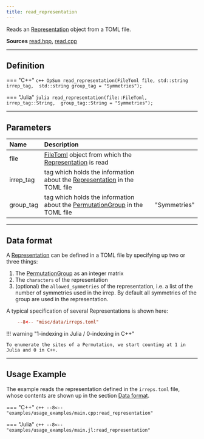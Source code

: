 ```yaml
---
title: read_representation
---
```


Reads an [Representation](../symmetries/representation.md) object from a TOML file.

**Sources** [read.hpp](https://github.com/awietek/xdiag/blob/main/xdiag/io/read.hpp), [read.cpp](https://github.com/awietek/xdiag/blob/main/xdiag/io/read.cpp)

---

## Definition

=== "C++"
	```c++
	OpSum read_representation(FileToml file, std::string irrep_tag, 
	                          std::string group_tag = "Symmetries");
	```
	
=== "Julia"
	```julia
	read_representation(file::FileToml, irrep_tag::String, 
	                    group_tag::String = "Symmetries");
	```

---

## Parameters

| Name      | Description                                                                                                       |              |
|:----------|:------------------------------------------------------------------------------------------------------------------|--------------|
| file      | [FileToml](file_toml.md) object from which the [Representation](../symmetries/representation.md) is read          |              |
| irrep_tag | tag which holds the information about the [Representation](../symmetries/representation.md) in the TOML file      |              |
| group_tag | tag which holds the information about the [PermutationGroup](../symmetries/permutation_group.md) in the TOML file | "Symmetries" |

---

## Data format

A  [Representation](../symmetries/representation.md) can be defined in a TOML file by specifying up two or three things:

1. The [PermutationGroup](../symmetries/permutation_group.md) as an integer matrix
2. The `characters` of the representation 
3. (optional) the `allowed_symmetries` of the representation, i.e. a list of the number of symmetries used in the irrep. By default all symmetries of the group are used in the representation.

A typical specification of several Representations is shown here:

```toml
	--8<-- "misc/data/irreps.toml"
```

!!! warning "1-indexing in Julia / 0-indexing in C++"

	To enumerate the sites of a Permutation, we start counting at 1 in Julia and 0 in C++.
	

---

## Usage Example

The example reads the representation defined in the `irreps.toml` file, whose contents are shown up in the section [Data format](#data-format).

=== "C++"
	```c++
	--8<-- "examples/usage_examples/main.cpp:read_representation"
	```

=== "Julia"
	```c++
	--8<-- "examples/usage_examples/main.jl:read_representation"
	```

